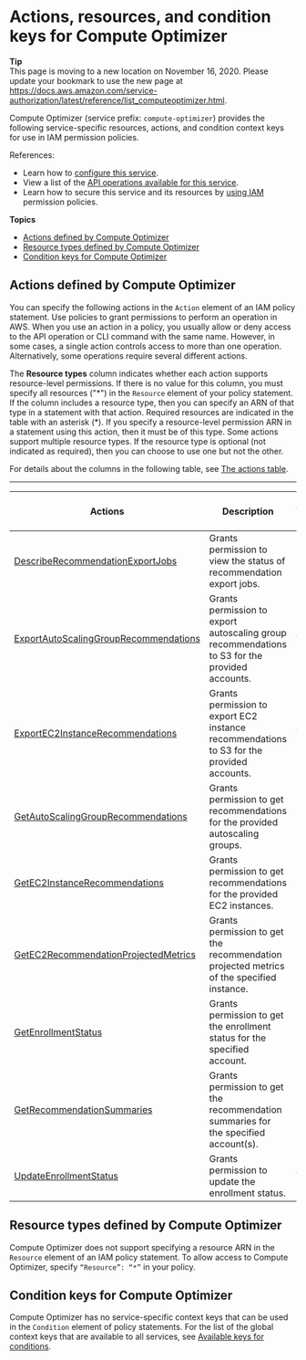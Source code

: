 # Actions, resources, and condition keys for Compute Optimizer<a name="list_computeoptimizer"></a>

**Tip**  
This page is moving to a new location on November 16, 2020\. Please update your bookmark to use the new page at [https://docs\.aws\.amazon\.com/service\-authorization/latest/reference/list\_computeoptimizer\.html](https://docs.aws.amazon.com/service-authorization/latest/reference/list_computeoptimizer.html)\. 

Compute Optimizer \(service prefix: `compute-optimizer`\) provides the following service\-specific resources, actions, and condition context keys for use in IAM permission policies\.

References:
+ Learn how to [configure this service](https://docs.aws.amazon.com/compute-optimizer/latest/ug/what-is.html)\.
+ View a list of the [API operations available for this service](https://docs.aws.amazon.com/compute-optimizer/latest/APIReference/)\.
+ Learn how to secure this service and its resources by [using IAM](https://docs.aws.amazon.com/compute-optimizer/latest/ug/security-iam.html) permission policies\.

**Topics**
+ [Actions defined by Compute Optimizer](#computeoptimizer-actions-as-permissions)
+ [Resource types defined by Compute Optimizer](#computeoptimizer-resources-for-iam-policies)
+ [Condition keys for Compute Optimizer](#computeoptimizer-policy-keys)

## Actions defined by Compute Optimizer<a name="computeoptimizer-actions-as-permissions"></a>

You can specify the following actions in the `Action` element of an IAM policy statement\. Use policies to grant permissions to perform an operation in AWS\. When you use an action in a policy, you usually allow or deny access to the API operation or CLI command with the same name\. However, in some cases, a single action controls access to more than one operation\. Alternatively, some operations require several different actions\.

The **Resource types** column indicates whether each action supports resource\-level permissions\. If there is no value for this column, you must specify all resources \("\*"\) in the `Resource` element of your policy statement\. If the column includes a resource type, then you can specify an ARN of that type in a statement with that action\. Required resources are indicated in the table with an asterisk \(\*\)\. If you specify a resource\-level permission ARN in a statement using this action, then it must be of this type\. Some actions support multiple resource types\. If the resource type is optional \(not indicated as required\), then you can choose to use one but not the other\.

For details about the columns in the following table, see [The actions table](reference_policies_actions-resources-contextkeys.md#actions_table)\.


****  

| Actions | Description | Access level | Resource types \(\*required\) | Condition keys | Dependent actions | 
| --- | --- | --- | --- | --- | --- | 
|   [ DescribeRecommendationExportJobs ](https://docs.aws.amazon.com/compute-optimizer/latest/APIReference/API_DescribeRecommendationExportJobs.html)  | Grants permission to view the status of recommendation export jobs\. | List |  |  |  | 
|   [ ExportAutoScalingGroupRecommendations ](https://docs.aws.amazon.com/compute-optimizer/latest/APIReference/API_ExportAutoScalingGroupRecommendations.html)  | Grants permission to export autoscaling group recommendations to S3 for the provided accounts\. | Write |  |  |  | 
|   [ ExportEC2InstanceRecommendations ](https://docs.aws.amazon.com/compute-optimizer/latest/APIReference/API_ExportEC2InstanceRecommendations.html)  | Grants permission to export EC2 instance recommendations to S3 for the provided accounts\. | Write |  |  |  | 
|   [ GetAutoScalingGroupRecommendations ](https://docs.aws.amazon.com/compute-optimizer/latest/APIReference/API_GetAutoScalingGroupRecommendations.html)  | Grants permission to get recommendations for the provided autoscaling groups\. | List |  |  |  | 
|   [ GetEC2InstanceRecommendations ](https://docs.aws.amazon.com/compute-optimizer/latest/APIReference/API_GetEC2InstanceRecommendations.html)  | Grants permission to get recommendations for the provided EC2 instances\. | List |  |  |  | 
|   [ GetEC2RecommendationProjectedMetrics ](https://docs.aws.amazon.com/compute-optimizer/latest/APIReference/API_GetEC2RecommendationProjectedMetrics.html)  | Grants permission to get the recommendation projected metrics of the specified instance\. | List |  |  |  | 
|   [ GetEnrollmentStatus ](https://docs.aws.amazon.com/compute-optimizer/latest/APIReference/API_GetEnrollmentStatus.html)  | Grants permission to get the enrollment status for the specified account\. | List |  |  |  | 
|   [ GetRecommendationSummaries ](https://docs.aws.amazon.com/compute-optimizer/latest/APIReference/API_GetRecommendationSummaries.html)  | Grants permission to get the recommendation summaries for the specified account\(s\)\. | List |  |  |  | 
|   [ UpdateEnrollmentStatus ](https://docs.aws.amazon.com/compute-optimizer/latest/APIReference/API_UpdateEnrollmentStatus.html)  | Grants permission to update the enrollment status\. | Write |  |  |  | 

## Resource types defined by Compute Optimizer<a name="computeoptimizer-resources-for-iam-policies"></a>

Compute Optimizer does not support specifying a resource ARN in the `Resource` element of an IAM policy statement\. To allow access to Compute Optimizer, specify `“Resource”: “*”` in your policy\.

## Condition keys for Compute Optimizer<a name="computeoptimizer-policy-keys"></a>

Compute Optimizer has no service\-specific context keys that can be used in the `Condition` element of policy statements\. For the list of the global context keys that are available to all services, see [Available keys for conditions](reference_policies_condition-keys.html#AvailableKeys)\.